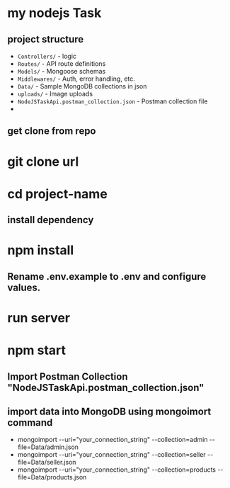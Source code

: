#  my nodejs Task

## project structure 
  
- `Controllers/` -  logic
- `Routes/` - API route definitions
- `Models/` - Mongoose schemas
- `Middlewares/` - Auth, error handling, etc.
- `Data/` - Sample MongoDB collections in json
- `uploads/` -   Image uploads
- `NodeJSTaskApi.postman_collection.json` - Postman collection file
- 


## get clone from repo

# git clone url <your-repo-url>
# cd project-name

## install dependency
# npm install

## Rename .env.example to .env and configure values.

# run server
# npm start

## Import Postman Collection "NodeJSTaskApi.postman_collection.json"

## import data into MongoDB using mongoimort command
- mongoimport --uri="your_connection_string" --collection=admin --file=Data/admin.json
- mongoimport --uri="your_connection_string" --collection=seller --file=Data/seller.json
- mongoimport --uri="your_connection_string" --collection=products --file=Data/products.json



